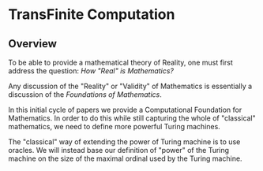 # TransFinite Computation

## Overview

To be able to provide a mathematical theory of Reality, one must first 
address the question: *How "Real" is Mathematics?*

Any discussion of the "Reality" or "Validity" of Mathematics is 
essentially a discussion of the *Foundations of Mathematics*.

In this initial cycle of papers we provide a Computational Foundation for
Mathematics. In order to do this while still capturing the whole of 
"classical" mathematics, we need to define more powerful Turing machines.

The "classical" way of extending the power of Turing machine is to use 
oracles. We will instead base our definition of "power" of the Turing machine
on the size of the maximal ordinal used by the Turing machine.
